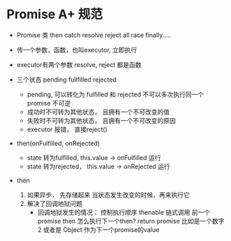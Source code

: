 # Promise A+ 规范

- Promise 类 then catch resolve reject all race finally.....
- 传一个参数，函数，也叫executor, 立即执行
- executor有两个参数  resolve,  reject  都是函数
- 三个状态  pending  fullfilled rejected    
    - pending, 可以转化为 fulfilled 和 rejected
        不可以多次执行同一个promise 不可逆
    - 成功时不可转为其他状态， 且拥有一个不可改变的值
    - 失败时不可转为其他状态， 且拥有一个不可改变的原因
    - executor 报错， 直接reject()


- then(onFulfilled, onRejected)
    - state 转为fulfilled, this.value -> onFulfilled 运行
    - state 转为rejected， this.value -> onRejected 运行

- then
    1. 如果异步， 先存储起来 当状态发生改变的时候，再来执行它
    2. 解决了回调地狱问题
        - 回调地狱发生的情况： 
            控制执行顺序 thenable 链式调用
            前一个promise then 怎么执行下一个then?
            return promise  比如是一个数字2 或者是 Object 作为下一个promise的value 